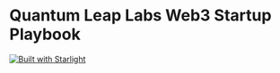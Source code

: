 # Quantum Leap Labs Web3 Startup Playbook

[![Built with Starlight](https://astro.badg.es/v2/built-with-starlight/tiny.svg)](https://starlight.astro.build)


